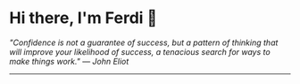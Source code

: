 <h1>Hi there, I'm Ferdi 👋</h1>

<p><em>
  "Confidence is not a guarantee of success, but a pattern of thinking that will improve your likelihood of success, a tenacious search for ways to make things work." — John Eliot
</em></p>

---
